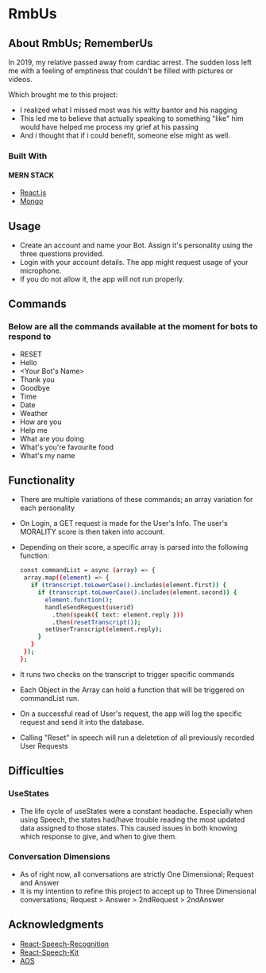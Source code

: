 # RmbUs
 
## About RmbUs; RememberUs



In 2019, my relative passed away from cardiac arrest. The sudden loss left me with a feeling of emptiness that couldn't be filled with pictures or videos.

Which brought me to this project:
* I realized what I missed most was his witty bantor and his nagging
* This led me to believe that actually speaking to something "like" him would have helped me process my grief at his passing
* And i thought that if i could benefit, someone else might as well.


### Built With
#### MERN STACK
* [React.js](https://reactjs.org/)
* [Mongo](https://www.mongodb.com/)


## Usage
* Create an account and name your Bot. Assign it's personality using the three questions provided.
* Login with your account details. The app might request usage of your microphone.
* If you do not allow it, the app will not run properly.

## Commands
### Below are all the commands available at the moment for bots to respond to
* RESET
* Hello
* <Your Bot's Name>
* Thank you
* Goodbye
* Time
* Date
* Weather
* How are you
* Help me
* What are you doing
* What's you're favourite food
* What's my name

## Functionality
* There are multiple variations of these commands; an array variation for each personality
* On Login, a GET request is made for the User's Info. The user's MORALITY score is then taken into account.
* Depending on their score, a specific array is parsed into the following function:

   ```sh
   const commandList = async (array) => {
    array.map((element) => {
      if (transcript.toLowerCase().includes(element.first)) {
        if (transcript.toLowerCase().includes(element.second)) {
          element.function();
          handleSendRequest(userid)
            .then(speak({ text: element.reply }))
            .then(resetTranscript());
          setUserTranscript(element.reply);
        }
      }
    });
  };
  ```
  
* It runs two checks on the transcript to trigger specific commands
* Each Object in the Array can hold a function that will be triggered on commandList run.
* On a successful read of User's request, the app will log the specific request and send it into the database.
* Calling "Reset" in speech will run a deletetion of all previously recorded User Requests

## Difficulties
### UseStates
* The life cycle of useStates were a constant headache. Especially when using Speech, the states had/have trouble reading the most updated data assigned to those states. This caused issues in both knowing which response to give, and when to give them.

### Conversation Dimensions
* As of right now, all conversations are strictly One Dimensional; Request and Answer
* It is my intention to refine this project to accept up to Three Dimensional conversations; Request > Answer > 2ndRequest > 2ndAnswer

## Acknowledgments
* [React-Speech-Recognition](https://www.npmjs.com/package/react-speech-recognition)
* [React-Speech-Kit](https://www.npmjs.com/package/react-speech-kit)
* [AOS](https://github.com/michalsnik/aos)
